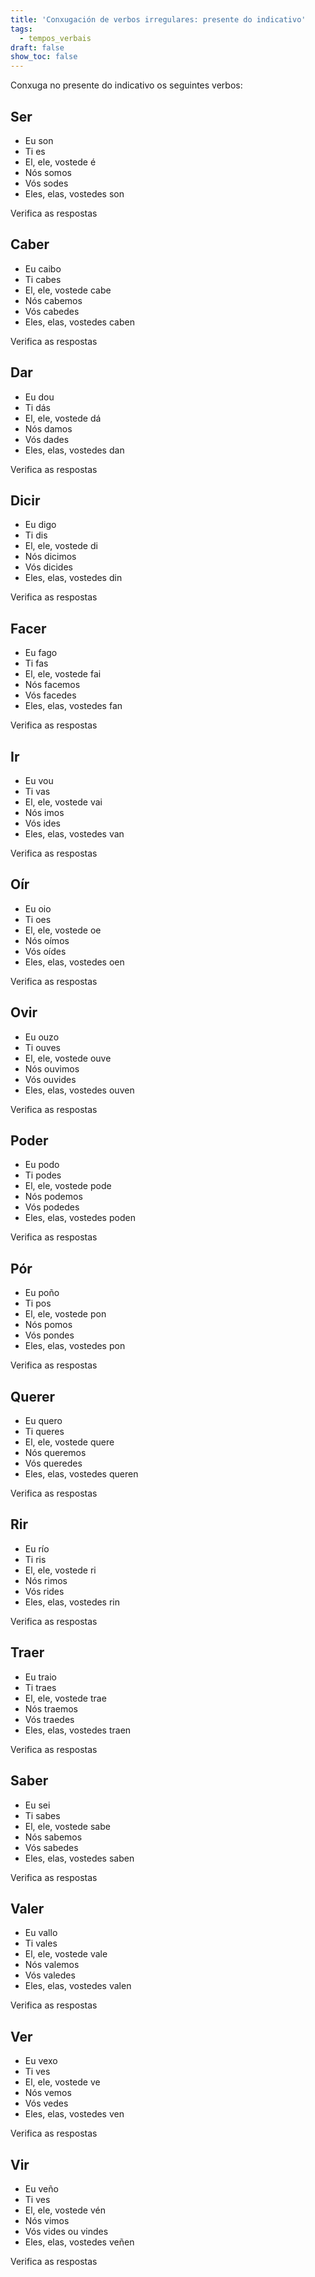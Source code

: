 ```yaml
---
title: 'Conxugación de verbos irregulares: presente do indicativo'
tags:
  - tempos_verbais
draft: false
show_toc: false
---
```

Conxuga no presente do indicativo os seguintes verbos:

## Ser
- Eu <e-answer>son</e-answer>
- Ti <e-answer>es</e-answer>
- El, ele, vostede <e-answer>é</e-answer>
- Nós <e-answer>somos</e-answer>
- Vós <e-answer>sodes</e-answer>
- Eles, elas, vostedes <e-answer>son</e-answer>

<e-validate>Verifica as respostas</e-validate>

## Caber
- Eu <e-answer>caibo</e-answer>
- Ti <e-answer>cabes</e-answer>
- El, ele, vostede <e-answer>cabe</e-answer>
- Nós <e-answer>cabemos</e-answer>
- Vós <e-answer>cabedes</e-answer>
- Eles, elas, vostedes <e-answer>caben</e-answer>

<e-validate>Verifica as respostas</e-validate>

## Dar
- Eu <e-answer>dou</e-answer>
- Ti <e-answer>dás</e-answer>
- El, ele, vostede <e-answer>dá</e-answer>
- Nós <e-answer>damos</e-answer>
- Vós <e-answer>dades</e-answer>
- Eles, elas, vostedes <e-answer>dan</e-answer>

<e-validate>Verifica as respostas</e-validate>

## Dicir
- Eu <e-answer>digo</e-answer>
- Ti <e-answer>dis</e-answer>
- El, ele, vostede <e-answer>di</e-answer>
- Nós <e-answer>dicimos</e-answer>
- Vós <e-answer>dicides</e-answer>
- Eles, elas, vostedes <e-answer>din</e-answer>

<e-validate>Verifica as respostas</e-validate>

## Facer
- Eu <e-answer>fago</e-answer>
- Ti <e-answer>fas</e-answer>
- El, ele, vostede <e-answer>fai</e-answer>
- Nós <e-answer>facemos</e-answer>
- Vós <e-answer>facedes</e-answer>
- Eles, elas, vostedes <e-answer>fan</e-answer>

<e-validate>Verifica as respostas</e-validate>

## Ir
- Eu <e-answer>vou</e-answer>
- Ti <e-answer>vas</e-answer>
- El, ele, vostede <e-answer>vai</e-answer>
- Nós <e-answer>imos</e-answer>
- Vós <e-answer>ides</e-answer>
- Eles, elas, vostedes <e-answer>van</e-answer>

<e-validate>Verifica as respostas</e-validate>

## Oír
- Eu <e-answer>oio</e-answer>
- Ti <e-answer>oes</e-answer>
- El, ele, vostede <e-answer>oe</e-answer>
- Nós <e-answer>oímos</e-answer>
- Vós <e-answer>oídes</e-answer>
- Eles, elas, vostedes <e-answer>oen</e-answer>

<e-validate>Verifica as respostas</e-validate>

## Ovir
- Eu <e-answer>ouzo</e-answer>
- Ti <e-answer>ouves</e-answer>
- El, ele, vostede <e-answer>ouve</e-answer>
- Nós <e-answer>ouvimos</e-answer>
- Vós <e-answer>ouvides</e-answer>
- Eles, elas, vostedes <e-answer>ouven</e-answer>

<e-validate>Verifica as respostas</e-validate>

## Poder
- Eu <e-answer>podo</e-answer>
- Ti <e-answer>podes</e-answer>
- El, ele, vostede <e-answer>pode</e-answer>
- Nós <e-answer>podemos</e-answer>
- Vós <e-answer>podedes</e-answer>
- Eles, elas, vostedes <e-answer>poden</e-answer>

<e-validate>Verifica as respostas</e-validate>

## Pór
- Eu <e-answer>poño</e-answer>
- Ti <e-answer>pos</e-answer>
- El, ele, vostede <e-answer>pon</e-answer>
- Nós <e-answer>pomos</e-answer>
- Vós <e-answer>pondes</e-answer>
- Eles, elas, vostedes <e-answer>pon</e-answer>

<e-validate>Verifica as respostas</e-validate>

## Querer
- Eu <e-answer>quero</e-answer>
- Ti <e-answer>queres</e-answer>
- El, ele, vostede <e-answer>quere</e-answer>
- Nós <e-answer>queremos</e-answer>
- Vós <e-answer>queredes</e-answer>
- Eles, elas, vostedes <e-answer>queren</e-answer>

<e-validate>Verifica as respostas</e-validate>

## Rir
- Eu <e-answer>río</e-answer>
- Ti <e-answer>ris</e-answer>
- El, ele, vostede <e-answer>ri</e-answer>
- Nós <e-answer>rimos</e-answer>
- Vós <e-answer>rides</e-answer>
- Eles, elas, vostedes <e-answer>rin</e-answer>

<e-validate>Verifica as respostas</e-validate>

## Traer
- Eu <e-answer>traio</e-answer>
- Ti <e-answer>traes</e-answer>
- El, ele, vostede <e-answer>trae</e-answer>
- Nós <e-answer>traemos</e-answer>
- Vós <e-answer>traedes</e-answer>
- Eles, elas, vostedes <e-answer>traen</e-answer>

<e-validate>Verifica as respostas</e-validate>

## Saber
- Eu <e-answer>sei</e-answer>
- Ti <e-answer>sabes</e-answer>
- El, ele, vostede <e-answer>sabe</e-answer>
- Nós <e-answer>sabemos</e-answer>
- Vós <e-answer>sabedes</e-answer>
- Eles, elas, vostedes <e-answer>saben</e-answer>

<e-validate>Verifica as respostas</e-validate>

## Valer
- Eu <e-answer>vallo</e-answer>
- Ti <e-answer>vales</e-answer>
- El, ele, vostede <e-answer>vale</e-answer>
- Nós <e-answer>valemos</e-answer>
- Vós <e-answer>valedes</e-answer>
- Eles, elas, vostedes <e-answer>valen</e-answer>

<e-validate>Verifica as respostas</e-validate>

## Ver
- Eu <e-answer>vexo</e-answer>
- Ti <e-answer>ves</e-answer>
- El, ele, vostede <e-answer>ve</e-answer>
- Nós <e-answer>vemos</e-answer>
- Vós <e-answer>vedes</e-answer>
- Eles, elas, vostedes <e-answer>ven</e-answer>

<e-validate>Verifica as respostas</e-validate>

## Vir
- Eu <e-answer>veño</e-answer>
- Ti <e-answer>ves</e-answer>
- El, ele, vostede <e-answer>vén</e-answer>
- Nós <e-answer>vimos</e-answer>
- Vós <e-answer>vides</e-answer> ou <e-answer>vindes</e-answer>
- Eles, elas, vostedes <e-answer>veñen</e-answer>

<e-validate>Verifica as respostas</e-validate>
